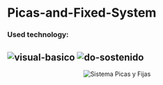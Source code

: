 # Picas-and-Fixed-System

### Used technology:

![visual-basico](https://github.com/Esteban-M1000/Space-War-Game/assets/112291940/bfa21427-dad4-49b7-8db3-99ba55efd477)           ![do-sostenido](https://github.com/Esteban-M1000/Space-War-Game/assets/112291940/bc09888a-e9a4-4fba-b37d-980075892bf7)
---

<p align="center">
  <img src="https://github.com/Esteban-M1000/Picas-and-Fixed-System/assets/112291940/ede22faf-4c61-423f-8d07-74cb5b28cb58" alt="Sistema Picas y Fijas">
</p>
